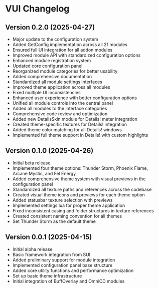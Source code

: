 # VUI Changelog

## Version 0.2.0 (2025-04-27)
- Major update to the configuration system
- Added GetConfig implementation across all 21 modules
- Ensured full UI integration for all addon modules
- Improved module API with standardized configuration options
- Enhanced module registration system
- Updated core configuration panel
- Reorganized module categories for better usability
- Added comprehensive documentation
- Standardized all module settings interfaces
- Improved theme application across all modules
- Fixed multiple UI inconsistencies
- Enhanced user experience with better configuration options
- Unified all module controls into the central panel
- Added all modules to the interface categories
- Comprehensive code review and optimization
- Added new DetailsSkin module for Details! meter integration
- Created theme-specific textures for Details! integration
- Added theme color matching for all Details! windows
- Implemented full theme support in Details! with custom highlights

## Version 0.1.0 (2025-04-26)
- Initial beta release
- Implemented four theme options: Thunder Storm, Phoenix Flame, Arcane Mystic, and Fel Energy
- Added comprehensive theme system with visual previews in the configuration panel
- Standardized all texture paths and references across the codebase
- Created visual theme icons and previews for each theme option
- Added statusbar texture selection with previews
- Implemented settings.lua for proper theme application
- Fixed inconsistent casing and folder structures in texture references
- Created consistent naming convention for all themes
- Set Thunder Storm as the default theme

## Version 0.0.1 (2025-04-15)
- Initial alpha release
- Basic framework integration from SUI
- Added preliminary support for module integration
- Implemented configuration panel base structure
- Added core utility functions and performance optimization
- Set up basic theme infrastructure
- Initial integration of BuffOverlay and OmniCD modules